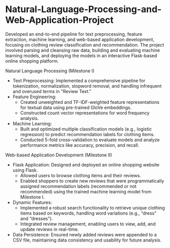 # Natural-Language-Processing-and-Web-Application-Project
Developed an end-to-end pipeline for text preprocessing, feature extraction, machine learning, and web-based application development, focusing on clothing review classification and recommendation. The project involved parsing and cleansing raw data, building and evaluating machine learning models, and deploying the models in an interactive Flask-based online shopping platform.

Natural Language Processing (Milestone I)

- Text Preprocessing: Implemented a comprehensive pipeline for tokenization, normalization, stopword removal, and handling infrequent and overused terms in "Review Text."
- Feature Engineering:
  - Created unweighted and TF-IDF-weighted feature representations for textual data using pre-trained GloVe embeddings.
  - Constructed count vector representations for word frequency analysis.
- Machine Learning:
  - Built and optimized multiple classification models (e.g., logistic regression) to predict recommendation labels for clothing items.
  - Conducted 5-fold cross-validation to evaluate models and analyze performance metrics like accuracy, precision, and recall.

Web-based Application Development (Milestone II)

- Flask Application: Designed and deployed an online shopping website using Flask.
  - Allowed users to browse clothing items and their reviews.
  - Enabled shoppers to create new reviews that were programmatically assigned recommendation labels (recommended or not recommended) using the      trained machine learning model from Milestone I.
- Dynamic Features:
  - Implemented a robust search functionality to retrieve unique clothing items based on keywords, handling word variations (e.g., “dress” and       “dresses”).
  - Integrated review management, enabling users to view, add, and update reviews in real-time.
- Data Persistence: Ensured newly added reviews were appended to a CSV file, maintaining data consistency and usability for future analysis.
